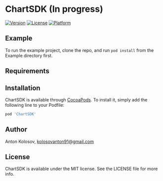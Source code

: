 # ChartSDK (In progress)

[![Version](https://img.shields.io/cocoapods/v/ChartSDK.svg?style=flat)](https://cocoapods.org/pods/ChartSDK)
[![License](https://img.shields.io/cocoapods/l/ChartSDK.svg?style=flat)](https://cocoapods.org/pods/ChartSDK)
[![Platform](https://img.shields.io/cocoapods/p/ChartSDK.svg?style=flat)](https://cocoapods.org/pods/ChartSDK)

## Example

To run the example project, clone the repo, and run `pod install` from the Example directory first.

## Requirements

## Installation

ChartSDK is available through [CocoaPods](https://cocoapods.org). To install
it, simply add the following line to your Podfile:

```ruby
pod 'ChartSDK'
```

## Author

Anton Kolosov, kolosovanton91@gmail.com

## License

ChartSDK is available under the MIT license. See the LICENSE file for more info.
